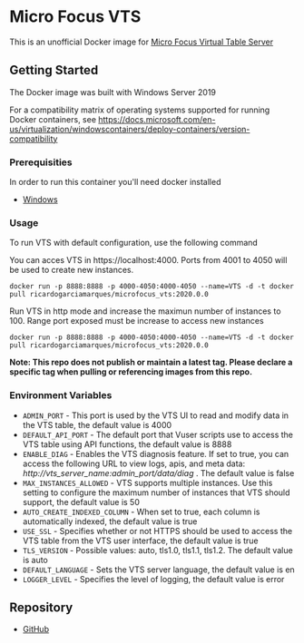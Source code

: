 # Micro Focus VTS

This is an unofficial Docker image for [Micro Focus Virtual Table Server](https://marketplace.microfocus.com/appdelivery/content/virtual-table-server)

## Getting Started

The Docker image was built with Windows Server 2019

For a compatibility matrix of operating systems supported for running Docker containers, see https://docs.microsoft.com/en-us/virtualization/windowscontainers/deploy-containers/version-compatibility

### Prerequisities

In order to run this container you'll need docker installed

* [Windows](https://docs.docker.com/windows/started)

### Usage


To run VTS with default configuration, use the following command

You can acces VTS in https://localhost:4000. Ports from 4001 to 4050 will be used to create new instances.


    docker run -p 8888:8888 -p 4000-4050:4000-4050 --name=VTS -d -t docker pull ricardogarciamarques/microfocus_vts:2020.0.0

Run VTS in http mode and increase the maximun number of instances to 100. Range port exposed must be increase to access new instances


    docker run -p 8888:8888 -p 4000-4050:4000-4050 --name=VTS -d -t docker pull ricardogarciamarques/microfocus_vts:2020.0.0

**Note: This repo does not publish or maintain a latest tag. Please declare a specific tag when pulling or referencing images from this repo.**


### Environment Variables

* `ADMIN_PORT` - This port is used by the VTS UI to read and modify data in the VTS table, the default value is 4000 
* `DEFAULT_API_PORT` - The default port that Vuser scripts use to access the VTS table using API functions, the default value is 8888 
* `ENABLE_DIAG` - Enables the VTS diagnosis feature. If set to true, you can access the following URL to view logs, apis, and meta data: *http://vts_server_name:admin_port/data/diag* . The default value is false
* `MAX_INSTANCES_ALLOWED` - VTS supports multiple instances. Use this setting to configure the maximum number of instances that VTS should support, the default value is 50
* `AUTO_CREATE_INDEXED_COLUMN` - When set to true, each column is automatically indexed, the default value is true
* `USE_SSL` - Specifies whether or not HTTPS should be used to access the VTS table from the VTS user interface, the default value is true
* `TLS_VERSION` - Possible values: auto, tls1.0, tls1.1, tls1.2. The default value is auto
* `DEFAULT_LANGUAGE` - Sets the VTS server language, the default value is en 
* `LOGGER_LEVEL` - Specifies the level of logging, the default value is error 

## Repository

* [GitHub](https://github.com/ricardo-garcia-marques/microfocus-vts-docker-image)